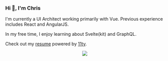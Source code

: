 ### Hi 👋, I'm Chris

I'm currently a UI Architect working primarily with Vue. Previous experience includes React and AngularJS.

In my free time, I enjoy learning about Svelte(kit) and GraphQL.

Check out my [resume][] powered by [11ty][]. 

[resume]: https://chrisplease.me/resume
[11ty]: https://11ty.dev

<p align="center">
  <a href="https://skillicons.dev">
    <img src="https://skillicons.dev/icons?i=html,css,ts,js,jest,svg,sass,tailwind,react,vue,nodejs,apollo,express,graphql,docker,git,prisma,postgres&perline=6" />
  </a>
</p>
